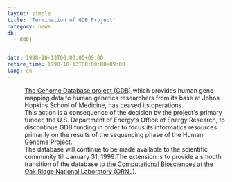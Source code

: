 ```yaml
---
layout: simple
title: 'Termination of GDB Project'
category: news
db:
  - ddbj


date: 1998-10-13T00:00:00+09:00
retire_time: 1998-10-13T00:00:00+09:00
lang: en
---
```


<dd><a href="http://gdbwww.gdb.org/">The Genome Database project (GDB)</a>,which provides human gene mapping data to human genetics researchers from its base at Johns Hopkins School of Medicine, has ceased its operations.<br>This action is a consequence of the decision by the project's primary funder, the U.S. Department of Energy's Office of Energy Research, to discontinue GDB funding in order to focus its informatics resources primarily on the results of the sequencing phase of the Human Genome Project.<br>
<dd>The database will continue to be made available to the scientific community till January 31, 1999.The extension is to provide a smooth transition of the database to <a href="http://compbio.ornl.gov">the Computational Biosciences at the Oak Ridge National Laboratory (ORNL)</a>.</dd>
</dd>
